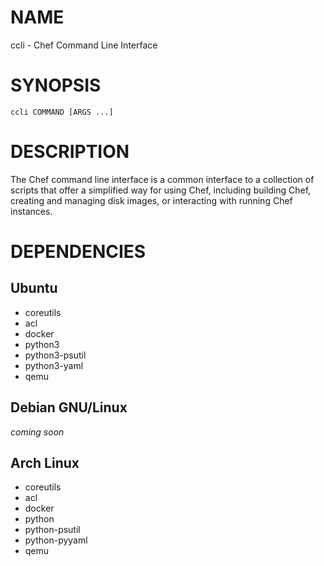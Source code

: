 # NAME

ccli - Chef Command Line Interface


# SYNOPSIS

	ccli COMMAND [ARGS ...]


# DESCRIPTION

The Chef command line interface is a common interface to a collection of scripts
that offer a simplified way for using Chef, including building Chef, creating
and managing disk images, or interacting with running Chef instances.


# DEPENDENCIES

## Ubuntu

* coreutils
* acl
* docker
* python3
* python3-psutil
* python3-yaml
* qemu

## Debian GNU/Linux

*coming soon*

## Arch Linux

* coreutils
* acl
* docker
* python
* python-psutil
* python-pyyaml
* qemu
